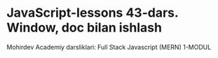 # JavaScript-lessons 43-dars. Window, doc bilan ishlash 
Mohirdev Academiy darsliklari: Full Stack Javascript (MERN) 1-MODUL
